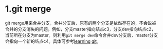 # 1.git merge

git merge用来合并分支，合并分支后，原有的两个分支是依然存在的，不会说被合并的分支消失的问题。例如，分支master指向结点c3，分支dev指向结点c2，当前所在分支为master，则利用`git merge dev`命令合并dev分支后，master分支会指向一个新的结点c4。具体可参考[learning git](https://learngitbranching.js.org/?locale=zh_CN)。

